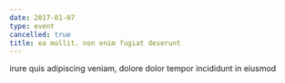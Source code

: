 ```yaml
---
date: 2017-01-07
type: event
cancelled: true
title: ea mollit. non enim fugiat deserunt
---
```

irure quis adipiscing veniam, dolore dolor tempor incididunt in eiusmod
